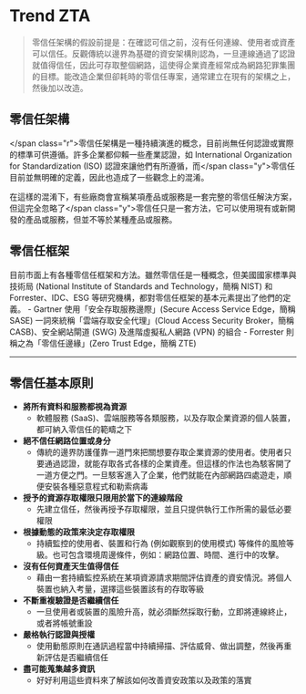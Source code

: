 <style>
    .r{
        color: #FF6347
    }

    .y{
        color: #FFD700
    }

    .b{
        color: #4682B4
    }

    .g{
        color: #228B22
    }
</style>

# Trend ZTA

> 零信任架構的假設前提是：在確認可信之前，沒有任何連線、使用者或資產可以信任。反觀傳統以邊界為基礎的資安架構則認為，一旦連線通過了認證就值得信任，因此可存取整個網路，這使得企業資產經常成為網路犯罪集團的目標。能改造企業但卻耗時的零信任專案，通常建立在現有的架構之上，然後加以改造。

## 零信任架構
</span class="r">零信任架構是一種持續演進的概念，目前尚無任何認證或實際的標準可供遵循。</sapn>許多企業都仰賴一些產業認證，如 International Organization for Standardization (ISO) 認證來讓他們有所遵循，而</span class="y">零信任目前並無明確的定義</sapn>，因此也造成了一些觀念上的混淆。

在這樣的混淆下，有些廠商會宣稱某項產品或服務是一套完整的零信任解決方案，但這完全忽略了</span class="y">零信任只是一套方法</sapn>，它可以使用現有或新開發的產品或服務，但並不等於某種產品或服務。

## 零信任框架
目前市面上有各種零信任框架和方法。雖然零信任是一種概念，但美國國家標準與技術局 (National Institute of Standards and Technology，簡稱 NIST) 和 Forrester、IDC、ESG 等研究機構，都對零信任框架的基本元素提出了他們的定義。
    - Gartner 使用「安全存取服務邊際」(Secure Access Service Edge，簡稱 SASE) 一詞來統稱「雲端存取安全代理」(Cloud Access Security Broker，簡稱 CASB)、安全網站閘道 (SWG) 及進階虛擬私人網路 (VPN) 的組合
    - Forrester 則稱之為「零信任邊緣」(Zero Trust Edge，簡稱 ZTE)

---

## 零信任基本原則
- **將所有資料和服務都視為資源**
  - 軟體服務 (SaaS)、雲端服務等各類服務，以及存取企業資源的個人裝置，都可納入零信任的範疇之下
- **絕不信任網路位置或身分**
  - 傳統的邊界防護僅靠一道門來把關想要存取企業資源的使用者。使用者只要通過認證，就能存取各式各樣的企業資產。但這樣的作法也為駭客開了一道方便之門。一旦駭客進入了企業，他們就能在內部網路四處遊走，順便安裝各種惡意程式和勒索病毒
- **授予的資源存取權限只限用於當下的連線階段**
  - 先建立信任，然後再授予存取權限，並且只提供執行工作所需的最低必要權限
- **根據動態的政策來決定存取權限**
  - 持續監控的使用者、裝置和行為 (例如觀察到的使用模式) 等條件的風險等級。也可包含環境周邊條件，例如：網路位置、時間、進行中的攻擊。
- **沒有任何資產天生值得信任**
  - 藉由一套持續監控系統在某項資源請求期間評估資產的資安情況。將個人裝置也納入考量，選擇這些裝置該有的存取等級
- **不斷重複驗證是否繼續信任**
  - 一旦使用者或裝置的風險升高，就必須斷然採取行動，立即將連線終止，或者將帳號重設
- **嚴格執行認證與授權**
  - 使用動態原則在通訊過程當中持續掃描、評估威脅、做出調整，然後再重新評估是否繼續信任
- **盡可能蒐集越多資訊**
  - 好好利用這些資料來了解該如何改善資安政策以及政策的落實
